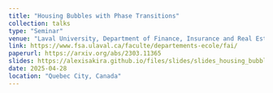 ```yaml
---
title: "Housing Bubbles with Phase Transitions"
collection: talks
type: "Seminar"
venue: "Laval University, Department of Finance, Insurance and Real Estate"
link: https://www.fsa.ulaval.ca/faculte/departements-ecole/fai/
paperurl: https://arxiv.org/abs/2303.11365
slides: https://alexisakira.github.io/files/slides/slides_housing_bubble.pdf
date: 2025-04-28
location: "Quebec City, Canada"
---
```

